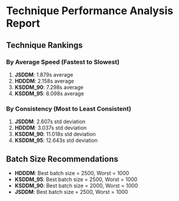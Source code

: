 # Technique Performance Analysis Report

## Technique Rankings

### By Average Speed (Fastest to Slowest)
1. **JSDDM**: 1.879s average
2. **HDDDM**: 2.158s average
3. **KSDDM_90**: 7.298s average
4. **KSDDM_95**: 8.098s average

### By Consistency (Most to Least Consistent)
1. **JSDDM**: 2.607s std deviation
2. **HDDDM**: 3.037s std deviation
3. **KSDDM_90**: 11.018s std deviation
4. **KSDDM_95**: 12.643s std deviation

## Batch Size Recommendations

- **HDDDM**: Best batch size = 2500, Worst = 1000
- **KSDDM_95**: Best batch size = 2500, Worst = 1000
- **KSDDM_90**: Best batch size = 2000, Worst = 1000
- **JSDDM**: Best batch size = 2500, Worst = 1000